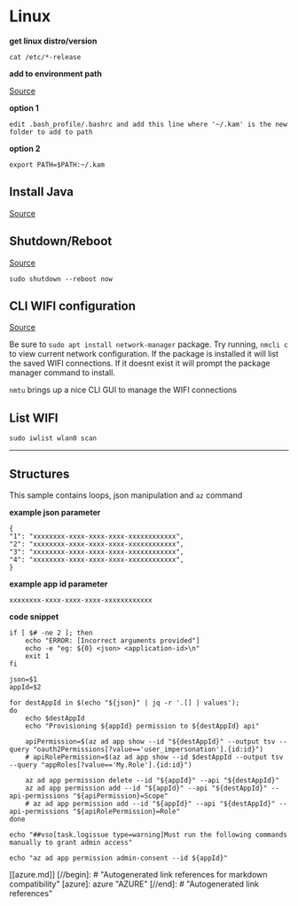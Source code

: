 # Linux

**get linux distro/version**

`cat /etc/*-release`

**add to environment path**

[Source](https://www.cyberciti.biz/faq/appleosx-bash-unix-change-set-path-environment-variable/)

**option 1**

```
edit .bash_profile/.bashrc and add this line where '~/.kam' is the new folder to add to path 
```

**option 2**

```
export PATH=$PATH:~/.kam
```

## Install Java

[Source](https://linux4one.com/how-to-install-java-on-ubuntu-18-04/#5_Setting_up_default_Java_Version)


## Shutdown/Reboot

[Source](https://www.lifewire.com/reboot-linux-using-command-line-4032621)

`sudo shutdown --reboot now`

## CLI WIFI configuration

[Source](https://askubuntu.com/questions/461825/how-to-connect-to-wifi-from-the-command-line#461831)

Be sure to `sudo apt install network-manager` package. Try running, `nmcli c` to view current network configuration.  If the package is installed it will list the saved WIFI connections.  If it doesnt exist it will prompt the package manager command to install.

`nmtu` brings up a nice CLI GUI to manage the WIFI connections

## List WIFI 

```
sudo iwlist wlan0 scan
```

---


## Structures

This sample contains loops, json manipulation and `az` command

**example json parameter**
```
{
"1": "xxxxxxxx-xxxx-xxxx-xxxx-xxxxxxxxxxxx",
"2": "xxxxxxxx-xxxx-xxxx-xxxx-xxxxxxxxxxxx",
"3": "xxxxxxxx-xxxx-xxxx-xxxx-xxxxxxxxxxxx",
"4": "xxxxxxxx-xxxx-xxxx-xxxx-xxxxxxxxxxxx",
}  
```

**example app id parameter**
```
xxxxxxxx-xxxx-xxxx-xxxx-xxxxxxxxxxxx
```

**code snippet**
```
if [ $# -ne 2 ]; then
    echo "ERROR: [Incorrect arguments provided"]
    echo -e "eg: ${0} <json> <application-id>\n"
    exit 1
fi

json=$1
appId=$2

for destAppId in $(echo "${json}" | jq -r '.[] | values'); 
do   
    echo $destAppId
    echo "Provisioning ${appId} permission to ${destAppId} api"
    
    apiPermission=$(az ad app show --id "${destAppId}" --output tsv --query "oauth2Permissions[?value=='user_impersonation'].{id:id}")
    # apiRolePermission=$(az ad app show --id $destAppId --output tsv --query "appRoles[?value=='My.Role'].{id:id}")
   
    az ad app permission delete --id "${appId}" --api "${destAppId}"
    az ad app permission add --id "${appId}" --api "${destAppId}" --api-permissions "${apiPermission}=Scope"
    # az ad app permission add --id "${appId}" --api "${destAppId}" --api-permissions "${apiRolePermission}=Role"
done

echo "##vso[task.logissue type=warning]Must run the following commands manually to grant admin access"

echo "az ad app permission admin-consent --id ${appId}"

```

[[azure.md]]
[//begin]: # "Autogenerated link references for markdown compatibility"
[azure]: azure "AZURE"
[//end]: # "Autogenerated link references"

